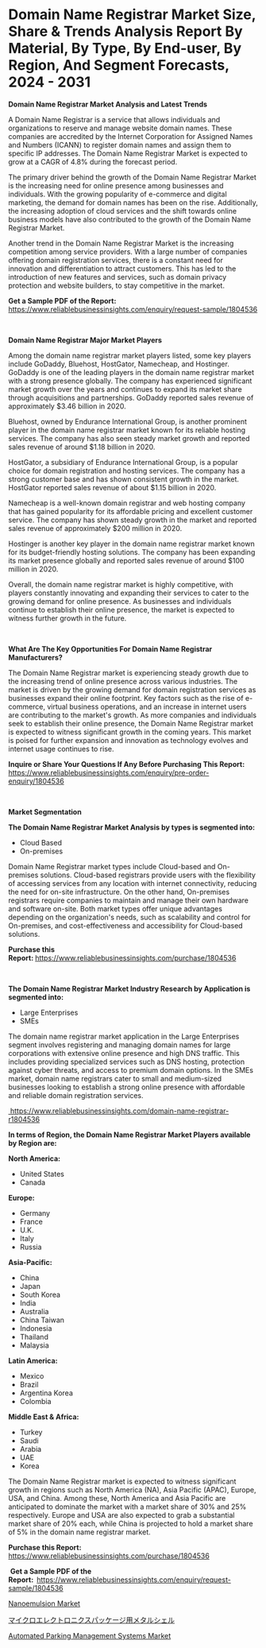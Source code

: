 <p><h1>Domain Name Registrar Market Size, Share & Trends Analysis Report By Material, By Type, By End-user, By Region, And Segment Forecasts, 2024 - 2031</h1></p><p><strong>Domain Name Registrar Market Analysis and Latest Trends</strong></p>
<p><p>A Domain Name Registrar is a service that allows individuals and organizations to reserve and manage website domain names. These companies are accredited by the Internet Corporation for Assigned Names and Numbers (ICANN) to register domain names and assign them to specific IP addresses. The Domain Name Registrar Market is expected to grow at a CAGR of 4.8% during the forecast period.</p><p>The primary driver behind the growth of the Domain Name Registrar Market is the increasing need for online presence among businesses and individuals. With the growing popularity of e-commerce and digital marketing, the demand for domain names has been on the rise. Additionally, the increasing adoption of cloud services and the shift towards online business models have also contributed to the growth of the Domain Name Registrar Market.</p><p>Another trend in the Domain Name Registrar Market is the increasing competition among service providers. With a large number of companies offering domain registration services, there is a constant need for innovation and differentiation to attract customers. This has led to the introduction of new features and services, such as domain privacy protection and website builders, to stay competitive in the market.</p></p>
<p><strong>Get a Sample PDF of the Report:&nbsp;</strong> <a href="https://www.reliablebusinessinsights.com/enquiry/request-sample/1804536">https://www.reliablebusinessinsights.com/enquiry/request-sample/1804536</a></p>
<p>&nbsp;</p>
<p><strong>Domain Name Registrar Major Market Players</strong></p>
<p><p>Among the domain name registrar market players listed, some key players include GoDaddy, Bluehost, HostGator, Namecheap, and Hostinger. GoDaddy is one of the leading players in the domain name registrar market with a strong presence globally. The company has experienced significant market growth over the years and continues to expand its market share through acquisitions and partnerships. GoDaddy reported sales revenue of approximately $3.46 billion in 2020.</p><p>Bluehost, owned by Endurance International Group, is another prominent player in the domain name registrar market known for its reliable hosting services. The company has also seen steady market growth and reported sales revenue of around $1.18 billion in 2020.</p><p>HostGator, a subsidiary of Endurance International Group, is a popular choice for domain registration and hosting services. The company has a strong customer base and has shown consistent growth in the market. HostGator reported sales revenue of about $1.15 billion in 2020.</p><p>Namecheap is a well-known domain registrar and web hosting company that has gained popularity for its affordable pricing and excellent customer service. The company has shown steady growth in the market and reported sales revenue of approximately $200 million in 2020.</p><p>Hostinger is another key player in the domain name registrar market known for its budget-friendly hosting solutions. The company has been expanding its market presence globally and reported sales revenue of around $100 million in 2020.</p><p>Overall, the domain name registrar market is highly competitive, with players constantly innovating and expanding their services to cater to the growing demand for online presence. As businesses and individuals continue to establish their online presence, the market is expected to witness further growth in the future.</p></p>
<p>&nbsp;</p>
<p><strong>What Are The Key Opportunities For Domain Name Registrar Manufacturers?</strong></p>
<p><p>The Domain Name Registrar market is experiencing steady growth due to the increasing trend of online presence across various industries. The market is driven by the growing demand for domain registration services as businesses expand their online footprint. Key factors such as the rise of e-commerce, virtual business operations, and an increase in internet users are contributing to the market's growth. As more companies and individuals seek to establish their online presence, the Domain Name Registrar market is expected to witness significant growth in the coming years. This market is poised for further expansion and innovation as technology evolves and internet usage continues to rise.</p></p>
<p><strong>Inquire or Share Your Questions If Any Before Purchasing This Report:</strong> <a href="https://www.reliablebusinessinsights.com/enquiry/pre-order-enquiry/1804536">https://www.reliablebusinessinsights.com/enquiry/pre-order-enquiry/1804536</a></p>
<p>&nbsp;</p>
<p><strong>Market Segmentation</strong></p>
<p><strong>The Domain Name Registrar Market Analysis by types is segmented into:</strong></p>
<p><ul><li>Cloud Based</li><li>On-premises</li></ul></p>
<p><p>Domain Name Registrar market types include Cloud-based and On-premises solutions. Cloud-based registrars provide users with the flexibility of accessing services from any location with internet connectivity, reducing the need for on-site infrastructure. On the other hand, On-premises registrars require companies to maintain and manage their own hardware and software on-site. Both market types offer unique advantages depending on the organization's needs, such as scalability and control for On-premises, and cost-effectiveness and accessibility for Cloud-based solutions.</p></p>
<p><strong>Purchase this Report:&nbsp;</strong><a href="https://www.reliablebusinessinsights.com/purchase/1804536">https://www.reliablebusinessinsights.com/purchase/1804536</a></p>
<p>&nbsp;</p>
<p><strong>The Domain Name Registrar Market Industry Research by Application is segmented into:</strong></p>
<p><ul><li>Large Enterprises</li><li>SMEs</li></ul></p>
<p><p>The domain name registrar market application in the Large Enterprises segment involves registering and managing domain names for large corporations with extensive online presence and high DNS traffic. This includes providing specialized services such as DNS hosting, protection against cyber threats, and access to premium domain options. In the SMEs market, domain name registrars cater to small and medium-sized businesses looking to establish a strong online presence with affordable and reliable domain registration services.</p></p>
<p><a href="https://www.reliablebusinessinsights.com/domain-name-registrar-r1804536">&nbsp;https://www.reliablebusinessinsights.com/domain-name-registrar-r1804536</a></p>
<p><strong>In terms of Region, the Domain Name Registrar Market Players available by Region are:</strong></p>
<p>
    <p> <strong> North America: </strong>
        <ul>
            <li>United States</li>
            <li>Canada</li>
        </ul>
        </p> 
    <p> <strong> Europe: </strong>
        <ul>
            <li>Germany</li>
            <li>France</li>
            <li>U.K.</li>
            <li>Italy</li>
            <li>Russia</li>
        </ul>
        </p> 
    <p> <strong> Asia-Pacific: </strong>
        <ul>
            <li>China</li>
            <li>Japan</li>
            <li>South Korea</li>
            <li>India</li>
            <li>Australia</li>
            <li>China Taiwan</li>
            <li>Indonesia</li>
            <li>Thailand</li>
            <li>Malaysia</li>
        </ul>
        </p> 
    <p> <strong> Latin America: </strong>
        <ul>
            <li>Mexico</li>
            <li>Brazil</li>
            <li>Argentina Korea</li>
            <li>Colombia</li>
        </ul>
        </p> 
    <p> <strong> Middle East & Africa: </strong>
        <ul>
            <li>Turkey</li>
            <li>Saudi</li>
            <li>Arabia</li>
            <li>UAE</li>
            <li>Korea</li>
        </ul>
    </p>
    </p>
<p><p>The Domain Name Registrar market is expected to witness significant growth in regions such as North America (NA), Asia Pacific (APAC), Europe, USA, and China. Among these, North America and Asia Pacific are anticipated to dominate the market with a market share of 30% and 25% respectively. Europe and USA are also expected to grab a substantial market share of 20% each, while China is projected to hold a market share of 5% in the domain name registrar market.</p></p>
<p><strong>Purchase this Report: </strong><a href="https://www.reliablebusinessinsights.com/purchase/1804536">https://www.reliablebusinessinsights.com/purchase/1804536</a></p>
<p>&nbsp;<strong>Get a Sample PDF of the Report:&nbsp;&nbsp;</strong><a href="https://www.reliablebusinessinsights.com/enquiry/request-sample/1804536">https://www.reliablebusinessinsights.com/enquiry/request-sample/1804536</a></p>
<p><strong></strong></p>
<p><p><a href="https://github.com/angeliabkratze/Market-Research-Report-List-2/blob/main/nanoemulsion-market.md">Nanoemulsion Market</a></p><p><a href="https://github.com/LuzHills1972/Market-Research-Report-List-1/blob/main/4041728180369.md">マイクロエレクトロニクスパッケージ用メタルシェル</a></p><p><a href="https://github.com/Angelnienowdseej3e45z3p8c/Market-Research-Report-List-3/blob/main/automated-parking-management-systems-market.md">Automated Parking Management Systems Market</a></p></p>